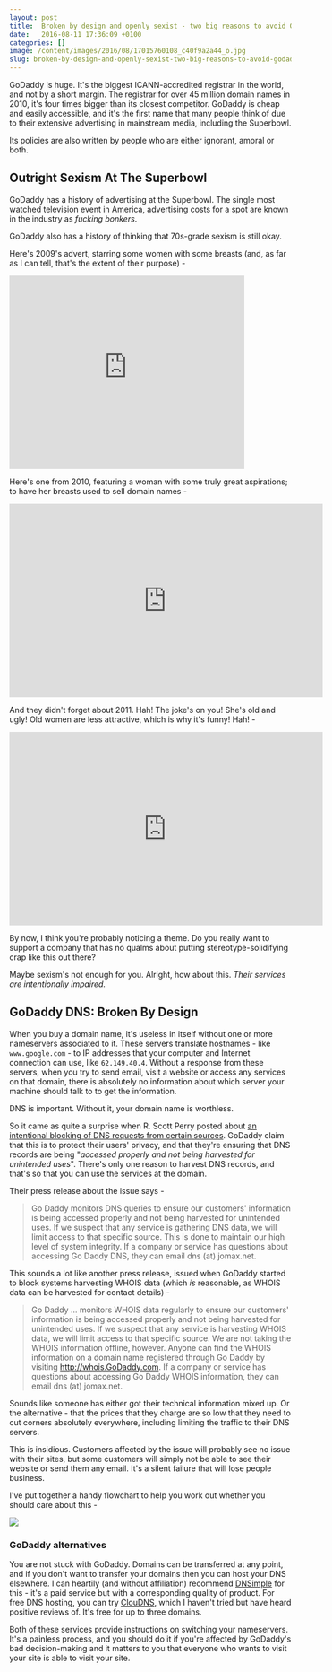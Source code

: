 ```yaml
---
layout: post
title:  Broken by design and openly sexist - two big reasons to avoid GoDaddy
date:   2016-08-11 17:36:09 +0100
categories: []
image: /content/images/2016/08/17015760108_c40f9a2a44_o.jpg
slug: broken-by-design-and-openly-sexist-two-big-reasons-to-avoid-godaddy
---
```


GoDaddy is huge. It's the biggest ICANN-accredited registrar in the world, and not by a short margin. The registrar for over 45 million domain names in 2010, it's four times bigger than its closest competitor. GoDaddy is cheap and easily accessible, and it's the first name that many people think of due to their extensive advertising in mainstream media, including the Superbowl.

Its policies are also written by people who are either ignorant, amoral or both.

## Outright Sexism At The Superbowl

GoDaddy has a history of advertising at the Superbowl. The single most watched television event in America, advertising costs for a spot are known in the industry as *fucking bonkers*.

GoDaddy also has a history of thinking that 70s-grade sexism is still okay.

Here's 2009's advert, starring some women with some breasts (and, as far as I can tell, that's the extent of their purpose) -

<iframe frameborder="0" height="345" src="http://www.youtube.com/embed/Uh5fTKI-rQM" width="420"></iframe>

Here's one from 2010, featuring a woman with some truly great aspirations; to have her breasts used to sell domain names -

<iframe frameborder="0" height="345" src="http://www.youtube.com/embed/yJc5RldnzIk" width="560"></iframe>

And they didn't forget about 2011. Hah! The joke's on you! She's old and ugly! Old women are less attractive, which is why it's funny! Hah! -

<iframe frameborder="0" height="345" src="http://www.youtube.com/embed/J83EQ7LubwE" width="560"></iframe>

By now, I think you're probably noticing a theme. Do you really want to support a company that has no qualms about putting stereotype-solidifying crap like this out there?

Maybe sexism's not enough for you. Alright, how about this. *Their services are intentionally impaired.*


## GoDaddy DNS: Broken By Design

When you buy a domain name, it's useless in itself without one or more nameservers associated to it. These servers translate hostnames - like `www.google.com` - to IP addresses that your computer and Internet connection can use, like `62.149.40.4`. Without a response from these servers, when you try to send email, visit a website or access any services on that domain, there is absolutely no information about which server your machine should talk to to get the information.

DNS is important. Without it, your domain name is worthless.

So it came as quite a surprise when R. Scott Perry posted about [an intentional blocking of DNS requests from certain sources](http://rscott.org/dns/GoDaddy_Selective_DNS_Blackouts.htm). GoDaddy claim that this is to protect their users' privacy, and that they're ensuring that DNS records are being "*accessed properly and not being harvested for unintended uses*". There's only one reason to harvest DNS records, and that's so that you can use the services at the domain.

Their press release about the issue says -

> Go Daddy monitors DNS queries to ensure our customers' information is being accessed properly and not being harvested for unintended uses. If we suspect that any service is gathering DNS data, we will limit access to that specific source. This is done to maintain our high level of system integrity. If a company or service has questions about accessing Go Daddy DNS, they can email dns (at) jomax.net.

This sounds a lot like another press release, issued when GoDaddy started to block systems harvesting WHOIS data (which *is* reasonable, as WHOIS data can be harvested for contact details) -

> Go Daddy ... monitors WHOIS data regularly to ensure our customers' information is being accessed properly and not being harvested for unintended uses. If we suspect that any service is harvesting WHOIS data, we will limit access to that specific source. We are not taking the WHOIS information offline, however. Anyone can find the WHOIS information on a domain name registered through Go Daddy by visiting http://whois.GoDaddy.com. If a company or service has questions about accessing Go Daddy WHOIS information, they can email dns (at) jomax.net.

Sounds like someone has either got their technical information mixed up. Or the alternative - that the prices that they charge are so low that they need to cut corners absolutely everywhere, including limiting the traffic to their DNS servers.

This is insidious. Customers affected by the issue will probably see no issue with their sites, but some customers will simply not be able to see their website or send them any email. It's a silent failure that will lose people business.

I've put together a handy flowchart to help you work out whether you should care about this -

![](/content/images/2016/08/godaddy-flowchart.png)

### GoDaddy alternatives

You are not stuck with GoDaddy. Domains can be transferred at any point, and if you don't want to transfer your domains then you can host your DNS elsewhere. I can heartily (and without affiliation) recommend [DNSimple](http://dnsimple.com) for this - it's a paid service but with a corresponding quality of product. For free DNS hosting, you can try [ClouDNS](http://cloudns.net), which I haven't tried but have heard positive reviews of. It's free for up to three domains.

Both of these services provide instructions on switching your nameservers. It's a painless process, and you should do it if you're affected by GoDaddy's bad decision-making and it matters to you that everyone who wants to visit your site is able to visit your site.
